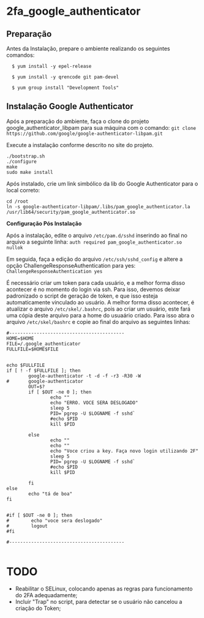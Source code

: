 # 2fa_google_authenticator

## Preparação

Antes da Instalação, prepare o ambiente realizando os seguintes comandos:

```
  $ yum install -y epel-release
  
  $ yum install -y qrencode git pam-devel
  
  $ yum group install "Development Tools"
```

## Instalação Google Authenticator

Após a preparação do ambiente, faça o clone do projeto google_authenticator_libpam para sua máquina com o comando:
`git clone https://github.com/google/google-authenticator-libpam.git`

Execute a instalação conforme descrito no site do projeto.
```shell
./bootstrap.sh
./configure
make
sudo make install
```

Após instalado, crie um link simbólico da lib do Google Authenticator para o local correto:

```
cd /root
ln -s google-authenticator-libpam/.libs/pam_google_authenticator.la /usr/lib64/security/pam_google_authenticator.so
```

**Configuração Pós Instalação**

Após a instalação, edite o arquivo `/etc/pam.d/sshd` inserindo ao final no arquivo a seguinte linha: 
`auth required pam_google_authenticator.so nullok`

Em seguida, faça a edição do arquivo `/etc/ssh/sshd_config` e altere a opção ChallengeResponseAuthentication para yes:
`ChallengeResponseAuthentication yes`


É necessário criar um token para cada usuário, e a melhor forma disso acontecer é no momento do login via ssh. Para isso, devemos deixar padronizado o script de geração de token, e que isso esteja automaticamente vinculado ao usuário.
A melhor forma disso acontecer, é atualizar o arquivo `/etc/skel/.bashrc`, pois ao criar um usuário, este fará uma cópia deste arquivo para a home do usuaário criado.
Para isso abra o arquivo `/etc/skel/bashrc` e copie ao final do arquivo as seguintes linhas:

```
#------------------------------------------
HOME=$HOME
FILE=/.google_authenticator
FULLFILE=$HOME$FILE


echo $FULLFILE
if [ ! -f $FULLFILE ]; then
        google-authenticator -t -d -f -r3 -R30 -W
#       google-authenticator
        OUT=$?
        if [ $OUT -ne 0 ]; then
                echo ""
                echo "ERRO. VOCE SERA DESLOGADO"
                sleep 5
                PID=`pgrep -U $LOGNAME -f sshd`
                #echo $PID
                kill $PID

        else
                echo ""
                echo ""
                echo "Voce criou a key. Faça novo login utilizando 2F"
                sleep 5
                PID=`pgrep -U $LOGNAME -f sshd`
                #echo $PID
                kill $PID

        fi
else
        echo "tá de boa"
fi


#if [ $OUT -ne 0 ]; then
#        echo "voce sera deslogado"
#        logout
#fi

#------------------------------------------


```

# TODO


* Reabilitar o SELinux, colocando apenas as regras para funcionamento do 2FA adequadamente;
* Incluir "Trap" no script, para detectar se o usuário não cancelou a criação do Token;
